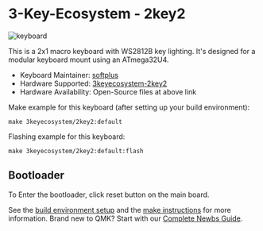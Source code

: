 # 3-Key-Ecosystem - 2key2

![keyboard](https://i.imgur.com/IJ1Zyc7.jpeg)

This is a 2x1 macro keyboard with WS2812B key lighting.
It's designed for a modular keyboard mount using an ATmega32U4.

* Keyboard Maintainer: [softplus](https://github.com/softplus)
* Hardware Supported: [3keyecosystem-2key2](https://github.com/softplus/3keyecosystem/tree/main/2key2)
* Hardware Availability: Open-Source files at above link

Make example for this keyboard (after setting up your build environment):

    make 3keyecosystem/2key2:default

Flashing example for this keyboard:

    make 3keyecosystem/2key2:default:flash

## Bootloader

To Enter the bootloader, click reset button on the main board.

See the [build environment setup](https://docs.qmk.fm/#/getting_started_build_tools) and the [make instructions](https://docs.qmk.fm/#/getting_started_make_guide) for more information. Brand new to QMK? Start with our [Complete Newbs Guide](https://docs.qmk.fm/#/newbs).
